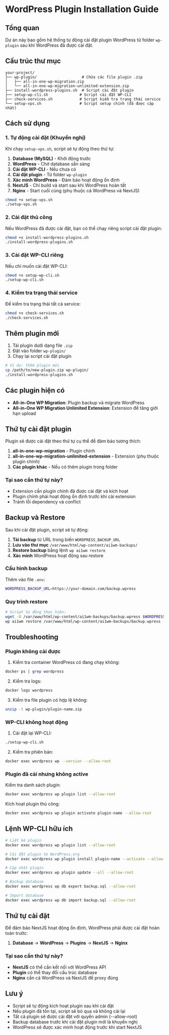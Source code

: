 # WordPress Plugin Installation Guide

## Tổng quan

Dự án này bao gồm hệ thống tự động cài đặt plugin WordPress từ folder `wp-plugin` sau khi WordPress đã được cài đặt.

## Cấu trúc thư mục

```
your-project/
├── wp-plugin/                    # Chứa các file plugin .zip
│   ├── all-in-one-wp-migration.zip
│   └── all-in-one-wp-migration-unlimited-extension.zip
├── install-wordpress-plugins.sh  # Script cài đặt plugin
├── setup-wp-cli.sh              # Script cài đặt WP-CLI
├── check-services.sh            # Script kiểm tra trạng thái service
└── setup-vps.sh                 # Script setup chính (đã được cập nhật)
```

## Cách sử dụng

### 1. Tự động cài đặt (Khuyến nghị)

Khi chạy `setup-vps.sh`, script sẽ tự động theo thứ tự:

1. **Database (MySQL)** - Khởi động trước
2. **WordPress** - Chờ database sẵn sàng
3. **Cài đặt WP-CLI** - Nếu chưa có
4. **Cài đặt plugin** - Từ folder `wp-plugin`
5. **Xác minh WordPress** - Đảm bảo hoạt động ổn định
6. **NextJS** - Chỉ build và start sau khi WordPress hoàn tất
7. **Nginx** - Start cuối cùng (phụ thuộc cả WordPress và NextJS)

```bash
chmod +x setup-vps.sh
./setup-vps.sh
```

### 2. Cài đặt thủ công

Nếu WordPress đã được cài đặt, bạn có thể chạy riêng script cài đặt plugin:

```bash
chmod +x install-wordpress-plugins.sh
./install-wordpress-plugins.sh
```

### 3. Cài đặt WP-CLI riêng

Nếu chỉ muốn cài đặt WP-CLI:

```bash
chmod +x setup-wp-cli.sh
./setup-wp-cli.sh
```

### 4. Kiểm tra trạng thái service

Để kiểm tra trạng thái tất cả service:

```bash
chmod +x check-services.sh
./check-services.sh
```

## Thêm plugin mới

1. Tải plugin dưới dạng file `.zip`
2. Đặt vào folder `wp-plugin/`
3. Chạy lại script cài đặt plugin

```bash
# Ví dụ: thêm plugin mới
cp /path/to/new-plugin.zip wp-plugin/
./install-wordpress-plugins.sh
```

## Các plugin hiện có

-   **All-in-One WP Migration**: Plugin backup và migrate WordPress
-   **All-in-One WP Migration Unlimited Extension**: Extension để tăng giới hạn upload

## Thứ tự cài đặt plugin

Plugin sẽ được cài đặt theo thứ tự cụ thể để đảm bảo tương thích:

1. **all-in-one-wp-migration** - Plugin chính
2. **all-in-one-wp-migration-unlimited-extension** - Extension (phụ thuộc plugin chính)
3. **Các plugin khác** - Nếu có thêm plugin trong folder

### Tại sao cần thứ tự này?

-   Extension cần plugin chính đã được cài đặt và kích hoạt
-   Plugin chính phải hoạt động ổn định trước khi cài extension
-   Tránh lỗi dependency và conflict

## Backup và Restore

Sau khi cài đặt plugin, script sẽ tự động:

1. **Tải backup** từ URL trong biến `WORDPRESS_BACKUP_URL`
2. **Lưu vào thư mục** `/var/www/html/wp-content/ai1wm-backups/`
3. **Restore backup** bằng lệnh `wp ai1wm restore`
4. **Xác minh** WordPress hoạt động sau restore

### Cấu hình backup

Thêm vào file `.env`:

```bash
WORDPRESS_BACKUP_URL=https://your-domain.com/backup.wpress
```

### Quy trình restore

```bash
# Script tự động thực hiện:
wget -O /var/www/html/wp-content/ai1wm-backups/backup.wpress $WORDPRESS_BACKUP_URL
wp ai1wm restore /var/www/html/wp-content/ai1wm-backups/backup.wpress --allow-root
```

## Troubleshooting

### Plugin không cài được

1. Kiểm tra container WordPress có đang chạy không:

```bash
docker ps | grep wordpress
```

2. Kiểm tra logs:

```bash
docker logs wordpress
```

3. Kiểm tra file plugin có hợp lệ không:

```bash
unzip -t wp-plugin/plugin-name.zip
```

### WP-CLI không hoạt động

1. Cài đặt lại WP-CLI:

```bash
./setup-wp-cli.sh
```

2. Kiểm tra phiên bản:

```bash
docker exec wordpress wp --version --allow-root
```

### Plugin đã cài nhưng không active

Kiểm tra danh sách plugin:

```bash
docker exec wordpress wp plugin list --allow-root
```

Kích hoạt plugin thủ công:

```bash
docker exec wordpress wp plugin activate plugin-name --allow-root
```

## Lệnh WP-CLI hữu ích

```bash
# Liệt kê plugin
docker exec wordpress wp plugin list --allow-root

# Cài đặt plugin từ WordPress.org
docker exec wordpress wp plugin install plugin-name --activate --allow-root

# Cập nhật plugin
docker exec wordpress wp plugin update --all --allow-root

# Backup database
docker exec wordpress wp db export backup.sql --allow-root

# Import database
docker exec wordpress wp db import backup.sql --allow-root
```

## Thứ tự cài đặt

Để đảm bảo NextJS hoạt động ổn định, WordPress phải được cài đặt hoàn toàn trước:

1. **Database** → **WordPress** → **Plugins** → **NextJS** → **Nginx**

### Tại sao cần thứ tự này?

-   **NextJS** có thể cần kết nối với WordPress API
-   **Plugin** có thể thay đổi cấu trúc database
-   **Nginx** cần cả WordPress và NextJS để proxy đúng

## Lưu ý

-   Script sẽ tự động kích hoạt plugin sau khi cài đặt
-   Nếu plugin đã tồn tại, script sẽ bỏ qua và không cài lại
-   Tất cả plugin sẽ được cài đặt với quyền admin (--allow-root)
-   Backup database trước khi cài đặt plugin mới là khuyến nghị
-   WordPress sẽ được xác minh hoạt động trước khi start NextJS
